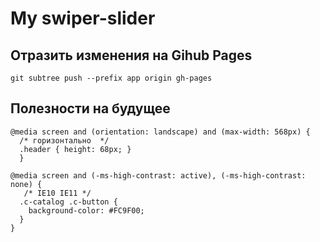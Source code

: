 # My swiper-slider

## Отразить изменения на Gihub Pages

```
git subtree push --prefix app origin gh-pages
```

## Полезности на будущее

```
@media screen and (orientation: landscape) and (max-width: 568px) {
  /* горизонтально  */
  .header { height: 68px; }
  }

@media screen and (-ms-high-contrast: active), (-ms-high-contrast: none) {
   /* IE10 IE11 */
  .c-catalog .c-button {
  	background-color: #FC9F00;
  }
}

```
